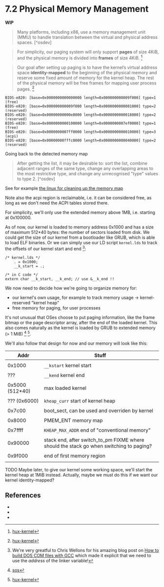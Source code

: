 # 7.2 Physical Memory Management

**WIP**

> Many platforms, including x86, use a memory management unit (MMU) to handle
> translation between the virtual and physical address spaces. [^osdev]


> For simplicity, our paging system will only support **pages** of size 4KiB,
> and the physical memory is divided into **frames** of size
> 4KiB. [^hux-kernel]

> Our goal after setting up paging is to have the kernel’s virtual address
> space **identity-mapped** to the beginning of the physical memory and reserve
> some fixed amount of memory for the kernel heap. The rest of the physical
> memory will be free frames for mapping user process pages.  [^hux-kernel]

```
BIOS-e820: [base=0x0000000000000000 length=0x000000000009f000] type=1 (free)
BIOS-e820: [base=0x000000000009f000 length=0x0000000000001000] type=2 (reserved)
BIOS-e820: [base=0x00000000000e8000 length=0x0000000000018000] type=2 (reserved)
BIOS-e820: [base=0x0000000000100000 length=0x0000000007ef0000] type=1 (free)
BIOS-e820: [base=0x0000000007ff0000 length=0x0000000000010000] type=3 (acpi)
BIOS-e820: [base=0x00000000fffc0000 length=0x0000000000040000] type=2 (reserved)
```

Going back to the detected memory map

> After getting the list, it may be desirable to: sort the list, combine
> adjacent ranges of the same type, change any overlapping areas to the most
> restrictive type, and change any unrecognised "type" values to type 2. [^osdev]

See for example [the linux for cleaning up the memory
map](https://github.com/torvalds/linux/blob/f0e18b03fcafd8344539101f564ae358950ae892/arch/x86/kernel/e820.c#L83)


Note also the acpi region is reclaimable, i.e. it can be considered free, as
long as we don't need the ACPI tables stored there.

For simplicity, we'll only use the extended memory above 1MB, i.e. starting at 0x100000.

As of now, our kernel is loaded to memory address 0x1000 and has a size of
maximum 512*40 bytes: the number of sectors loaded from disk. We could get the
size of our kernel from a bootloader like GRUB, which is able to load ELF
binaries. Or we can simply use our LD script `kernel.lds` to track the offsets
of our kernel start and end [^nullprog]:

```
/* kernel.lds */
    . = 0x1000;
    __k_start = .;

/* in C code */
extern char __k_start, __k_end; // use &__k_end !!
```

We now need to decide how we're going to organize memory for:

- our kernel's own usage, for example to track memory usage → kernel-reserved
  "kernel heap"
- free memory for paging, for user processes

It's not unusual that OSes choose to put paging information, like the frame
bitmap or the page descriptor array, after the end of the loaded kernel. This
also comes naturally as the kernel is loaded by GRUB to extended memory (> 1
MiB) [^sos] [^hux-kernel].

We'll also follow that design for now and our memory will look like this:

| Addr            | Stuff                                                                                   |
|-----------------|-----------------------------------------------------------------------------------------|
|                 |                                                                                         |
| 0x1000          | `__kstart` kernel start                                                                 |
|                 |                                                                                         |
| ???             | `__kend` kernel end                                                                     |
|                 |                                                                                         |
| 0x5000 (512*40) | max loaded kernel                                                                       |
|                 |                                                                                         |
| ??? (0x6000)    | `kheap_curr` start of kernel heap                                                       |
|                 |                                                                                         |
| 0x7c00          | boot_sect, can be used and overriden by kernel                                          |
|                 |                                                                                         |
| 0x8000          | PMEM_ENT memory map                                                                     |
|                 |                                                                                         |
| 0x7ffff         | `KHEAP_MAX_ADDR` end of "conventional memory"                                           |
|                 |                                                                                         |
| 0x90000         | stack end, after switch_to_pm FIXME where should the stack go when switching to paging? |
|                 |                                                                                         |
| 0x9f000         | end of first memory region                                                              |
|                 |                                                                                         |

TODO Maybe later, to give our kernel some working space, we'll start the kernel
heap at 1MiB instead. Actually, maybe we must do this if we want our kernel
identity-mapped?


## References

- [^sos]: [sos](sos.enix.org/)
- [^hux-kernel]: [hux-kernel](https://github.com/josehu07/hux-kernel)
- [^nullprog]: We're very greatful to Chris Wellons for his amazing blog post
  on [How to build DOS COM files with
  GCC](https://nullprogram.com/blog/2014/12/09/) which made it explicit that we
  need to use the *address* of the linker variable!

